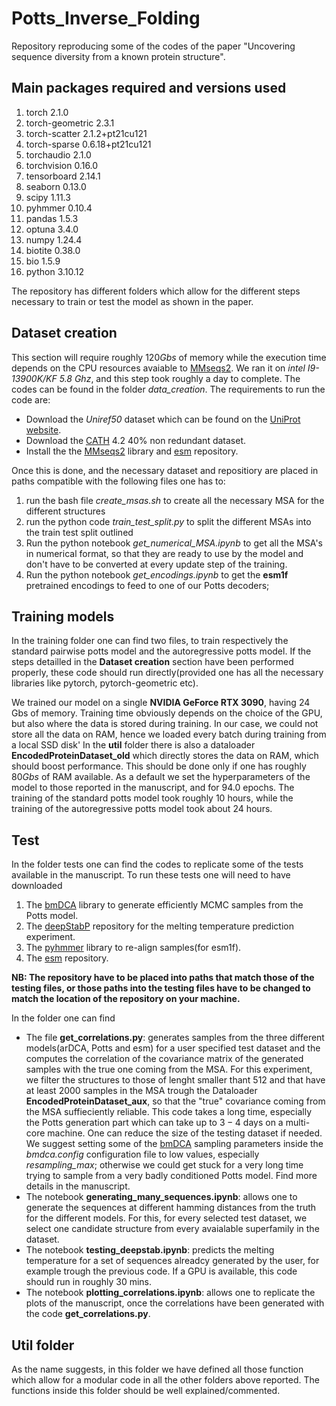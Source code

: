# Potts_Inverse_Folding
Repository reproducing some of the codes of the paper "Uncovering sequence diversity from a known protein structure".
## Main packages required and versions used
1. torch                     2.1.0
2. torch-geometric           2.3.1
3. torch-scatter             2.1.2+pt21cu121
4. torch-sparse              0.6.18+pt21cu121
5. torchaudio                2.1.0
6. torchvision               0.16.0
7. tensorboard               2.14.1
8. seaborn                   0.13.0
9. scipy                     1.11.3
10. pyhmmer                   0.10.4
11. pandas                    1.5.3
12. optuna                    3.4.0
13. numpy                     1.24.4
14. biotite                   0.38.0
15. bio                       1.5.9
16. python                    3.10.12


The repository has different folders which allow for the different steps necessary to train or test the model as shown in the paper.
## Dataset creation

This section will require roughly $120Gbs$ of memory while the execution time depends on the CPU resources avaiable to [MMseqs2](https://github.com/soedinglab/MMseqs2). We ran it on _intel I9-13900K/KF 5.8 Ghz_, and this step took roughly a day to complete. The codes can be found in the folder *data_creation*. The requirements to run the code are:
- Download the _Uniref50_ dataset which can be found on the [UniProt website](https://www.uniprot.org/help/downloads).
- Download the [CATH](http://download.cathdb.info/cath/releases/latest-release/non-redundant-data-sets/) 4.2 40% non redundant dataset. 
- Install the the [MMseqs2](https://github.com/soedinglab/MMseqs2) library and [esm](https://github.com/facebookresearch/esm) repository.

Once this is done, and the necessary dataset and repositiory are placed in paths compatible with the following files one has to:
1. run the bash file _create_msas.sh_ to create all the necessary MSA for the different structures
2. run the python code _train_test_split.py_ to split the different MSAs into the train test split outlined
3. Run the python notebook _get_numerical_MSA.ipynb_ to get all the MSA's in numerical format, so that they are ready to use by the model and don't have to be converted at every update step of the training. 
4. Run the python notebook _get_encodings.ipynb_ to get the **esm1f** pretrained encodings to feed to one of our Potts decoders; 

## Training models

In the training folder one can find two files, to train respectively the standard pairwise potts model and the autoregressive potts model. If the steps detailled in the **Dataset creation** section have been performed properly, these code should run directly(provided one has all the necessary libraries like pytorch, pytorch-geometric etc).

We trained our model on a single **NVIDIA GeForce RTX 3090**, having $24$ Gbs of memory. Training time obviously depends on the choice of the GPU, but also where the data is stored during training. In our case, we could not store all the data on RAM, hence we loaded every batch during training from a local SSD disk' In the **util** folder there is also a dataloader **EncodedProteinDataset_old** which directly stores the data on RAM, which should boost performance. This should be done only if one has roughly $80Gbs$ of RAM available. As a default we set the hyperparameters of the model to those reported in the manuscript, and for $94.0$ epochs. The training of the standard potts model took roughly $10$ hours, while the training of the autoregressive potts model took about $24$ hours.

## Test

In the folder tests one can find the codes to replicate some of the tests available in the manuscript. To run these tests one will need to have downloaded

1. The [bmDCA](https://github.com/ranganathanlab/bmdca) library to generate efficiently MCMC samples from the Potts model.
2. The [deepStabP](https://github.com/CSBiology/deepStabP) repository for the melting temperature prediction experiment.
3. The [pyhmmer](https://pypi.org/project/pyhmmer/) library to re-align samples(for esm1f).
4. The [esm](https://github.com/facebookresearch/esm) repository.

**NB: The repository have to be placed into paths that match those of the testing files, or those paths into the testing files have to be changed to match the location of the repository on your machine.**

In the folder one can find
 - The file **get_correlations.py**: generates samples from the three different models(arDCA, Potts and esm) for a user specified test dataset and the computes the correlation of the covariance matrix of the generated samples with the true one coming from the MSA. For this experiment, we filter the structures to those of lenght smaller thant $512$ and that have at least $2000$ samples in the MSA trough the Dataloader **EncodedProteinDataset_aux**, so that the "true" covariance coming from the MSA suffieciently reliable. This code takes a long time, especially the Potts generation part which can take up to $3-4$ days on a multi-core machine. One can reduce the size of the testing dataset if needed. We suggest setting some of the [bmDCA](https://github.com/ranganathanlab/bmdca) sampling parameters inside the *bmdca.config* configuration file to low values, especially _resampling_max_; otherwise we could get stuck for a very long time trying to sample from a very badly conditioned Potts model. Find more details in the manuscript.
 - The notebook **generating_many_sequences.ipynb**: allows one to generate the sequences at different hamming distances from the truth for the different models. For this, for every selected test dataset, we select one candidate structure from every avaialable superfamily in the dataset. 
 - The notebook **testing_deepstab.ipynb**: predicts the melting temperature for a set of sequences alreadcy generated by the user, for example trough the previous code. If a GPU is available, this code should run in roughly $30$ mins. 
 - The notebook **plotting_correlations.ipynb**: allows one to replicate the plots of the manuscript, once the correlations have been generated with the code **get_correlations.py**.

 ## Util folder

 As the name suggests, in this folder we have defined all those function which allow for a modular code in all the other folders above reported. The functions inside this folder should be well explained/commented. 

